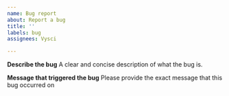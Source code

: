 ```yaml
---
name: Bug report
about: Report a bug
title: ''
labels: bug
assignees: Vysci

---
```


**Describe the bug**
A clear and concise description of what the bug is.

**Message that triggered the bug**
Please provide the exact message that this bug occurred on
